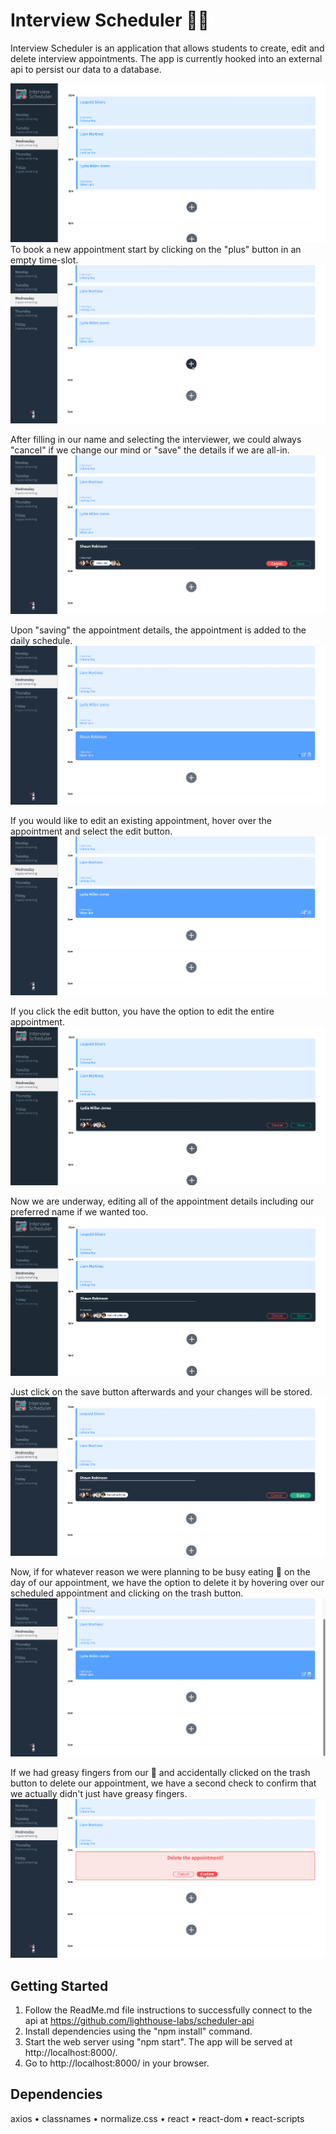 # Interview Scheduler :technologist:

Interview Scheduler is an application that allows students to create, edit and delete interview appointments. The app is currently hooked into an external api to persist our data to a database.

![The app](/public/readMeImages/Wednesday.png)
To book a new appointment start by clicking on the "plus" button in an empty time-slot.
![Click on the plus button to create a new appointment](/public/readMeImages/Wednesday_add_button.png)

After filling in our name and selecting the interviewer, we could always "cancel" if we change our mind or "save" the details if we are all-in.
![Click on cancel to cancel, or click on save to save the appointment](/public/readMeImages/Wednesday_cancel_new_created.png)

Upon "saving" the appointment details, the appointment is added to the daily schedule.
![Appointment has been saved and is now in the schedule of appointments](/public/readMeImages/Wednesday_save_new_created.png)

If you would like to edit an existing appointment, hover over the appointment and select the edit button.
![Button to edit appointment](/public/readMeImages/Wednesday_edit_button.png)

If you click the edit button, you have the option to edit the entire appointment.
![Start to edit appointment](/public/readMeImages/Wednesday_edit.png)

Now we are underway, editing all of the appointment details including our preferred name if we wanted too.
![Editing appointment details](/public/readMeImages/Wednesday_edit_update.png)

Just click on the save button afterwards and your changes will be stored.
![Click on the save button](/public/readMeImages/Wednesday_edit_save_the_update.png)

Now, if for whatever reason we were planning to be busy eating :pizza: on the day of our appointment, we have the option to delete it by hovering over our scheduled appointment and clicking on the trash button.
![Trash bin icon to delete the appointment](/public/readMeImages/Wednesday_delete_button.png)

If we had greasy fingers from our :pizza: and accidentally clicked on the trash button to delete our appointment, we have a second check to confirm that we actually didn't just have greasy fingers.
![Confirmation message to delete the appointment](/public/readMeImages/Wednesday_delete_appointment.png)

## Getting Started

1. Follow the ReadMe.md file instructions to successfully connect to the api at https://github.com/lighthouse-labs/scheduler-api
2. Install dependencies using the "npm install" command.
3. Start the web server using "npm start". The app will be served at http://localhost:8000/.
4. Go to http://localhost:8000/ in your browser.

## Dependencies

axios • classnames • normalize.css • react • react-dom • react-scripts
